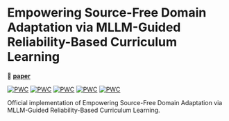 # Empowering Source-Free Domain Adaptation via MLLM-Guided Reliability-Based Curriculum Learning 

📄 **[paper](https://arxiv.org/abs/2405.18376)**

[![PWC](https://img.shields.io/endpoint.svg?url=https://paperswithcode.com/badge/empowering-source-free-domain-adaptation-with/unsupervised-domain-adaptation-on-office-home)](https://paperswithcode.com/sota/unsupervised-domain-adaptation-on-office-home?p=empowering-source-free-domain-adaptation-with)
[![PWC](https://img.shields.io/endpoint.svg?url=https://paperswithcode.com/badge/empowering-source-free-domain-adaptation-with/domain-adaptation-on-office-home)](https://paperswithcode.com/sota/domain-adaptation-on-office-home?p=empowering-source-free-domain-adaptation-with)
[![PWC](https://img.shields.io/endpoint.svg?url=https://paperswithcode.com/badge/empowering-source-free-domain-adaptation-with/domain-adaptation-on-visda2017)](https://paperswithcode.com/sota/domain-adaptation-on-visda2017?p=empowering-source-free-domain-adaptation-with)
[![PWC](https://img.shields.io/endpoint.svg?url=https://paperswithcode.com/badge/empowering-source-free-domain-adaptation-with/unsupervised-domain-adaptation-on-visda2017)](https://paperswithcode.com/sota/unsupervised-domain-adaptation-on-visda2017?p=empowering-source-free-domain-adaptation-with)
[![PWC](https://img.shields.io/endpoint.svg?url=https://paperswithcode.com/badge/empowering-source-free-domain-adaptation-with/source-free-domain-adaptation-on-visda-2017)](https://paperswithcode.com/sota/source-free-domain-adaptation-on-visda-2017?p=empowering-source-free-domain-adaptation-with)

Official implementation of Empowering Source-Free Domain Adaptation via MLLM-Guided Reliability-Based Curriculum Learning.
